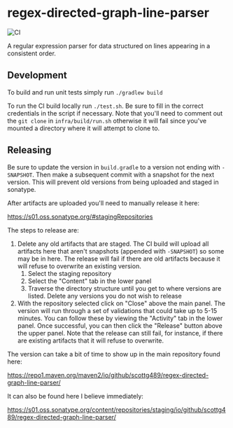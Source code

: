# regex-directed-graph-line-parser
![CI](https://github.com/ScottG489/regex-directed-graph-line-parser/workflows/CI/badge.svg)

A regular expression parser for data structured on lines appearing in a consistent order.

## Development
To build and run unit tests simply run `./gradlew build`

To run the CI build locally run `./test.sh`. Be sure to fill in the correct credentials in the script if necessary.
Note that you'll need to comment out the `git clone` in `infra/build/run.sh` otherwise it will fail since you've
mounted a directory where it will attempt to clone to.

## Releasing
Be sure to update the version in `build.gradle` to a version not ending with `-SNAPSHOT`. Then make a subsequent commit
with a snapshot for the next version. This will prevent old versions from being uploaded and staged in sonatype.

After artifacts are uploaded you'll need to manually release it here:

https://s01.oss.sonatype.org/#stagingRepositories

The steps to release are:
1. Delete any old artifacts that are staged. The CI build will upload all artifacts here that aren't snapshots
   (appended with `-SNAPSHOT`) so some may be in here. The release will fail if there are old artifacts because it
   will refuse to overwrite an existing version.
   1. Select the staging repository
   2. Select the "Content" tab in the lower panel
   3. Traverse the directory structure until you get to where versions are listed. Delete any versions you do not wish
      to release
2.  With the repository selected click on "Close" above the main panel. The version will run through a set of
    validations that could take up to 5-15 minutes. You can follow these by viewing the "Activity" tab in the lower
    panel. Once successful, you can then click the "Release" button above the upper panel. Note that the release can
    still fail, for instance, if there are existing artifacts that it will refuse to overwrite.

The version can take a bit of time to show up in the main repository found here:

https://repo1.maven.org/maven2/io/github/scottg489/regex-directed-graph-line-parser/

It can also be found here I believe immediately:

https://s01.oss.sonatype.org/content/repositories/staging/io/github/scottg489/regex-directed-graph-line-parser/
